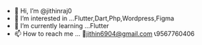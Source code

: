 - 👋 Hi, I’m @jithinraj0
- 👀 I’m interested in ...Flutter,Dart,Php,Wordpress,Figma
- 🌱 I’m currently learning ...Flutter
- 📫 How to reach me ... 📧jithin6904@gmail.com
                          📞9567760406


<!---
jithinraj0/jithinraj0 is a ✨ special ✨ repository because its `README.md` (this file) appears on your GitHub profile.
You can click the Preview link to take a look at your changes.
--->
